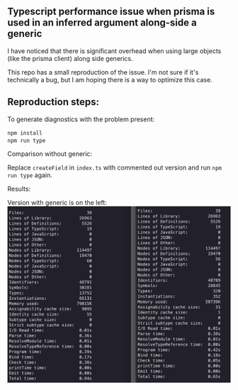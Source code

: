 ## Typescript performance issue when prisma is used in an inferred argument along-side a generic

I have noticed that there is significant overhead when using large objects (like the prisma client) along side generics.

This repo has a small reproduction of the issue. I'm not sure if it's technically a bug, but I am hoping there is a way to optimize this case.

## Reproduction steps:

To generate diagnostics with the problem present:

```bash
npm install
npm run type
```

Comparison without generic:

Replace `createField` in `index.ts` with commented out version and run `npm run type` again.

Results:

Version with generic is on the left:
![results screenshot](./results.png)
